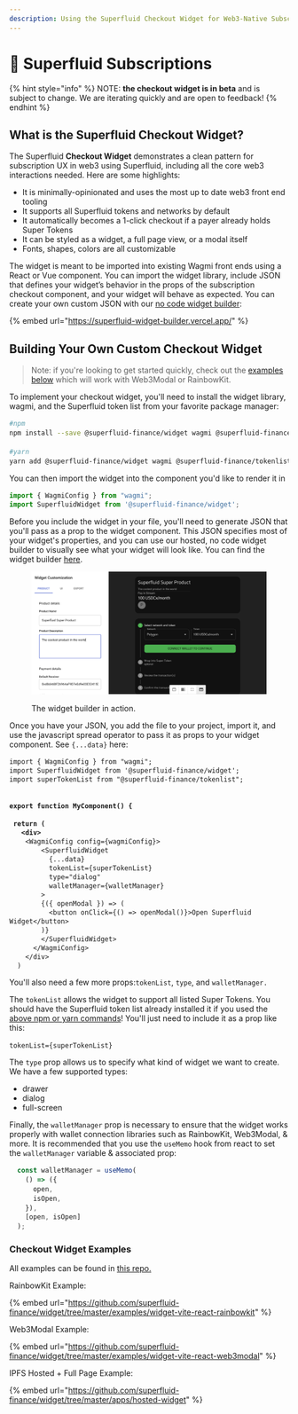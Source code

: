 ```yaml
---
description: Using the Superfluid Checkout Widget for Web3-Native Subscriptions
---
```


# 🧾 Superfluid Subscriptions

{% hint style="info" %}
NOTE: **the checkout widget is in beta** and is subject to change. We are iterating quickly and are open to feedback!
{% endhint %}

## What is the Superfluid Checkout Widget?

The Superfluid **Checkout Widget** demonstrates a clean pattern for subscription UX in web3 using Superfluid, including all the core web3 interactions needed. Here are some highlights:

* It is minimally-opinionated and uses the most up to date web3 front end tooling
* It supports all Superfluid tokens and networks by default
* It automatically becomes a 1-click checkout if a payer already holds Super Tokens
* It can be styled as a widget, a full page view, or a modal itself
* Fonts, shapes, colors are all customizable

The widget is meant to be imported into existing Wagmi front ends using a React or Vue component. You can import the widget library, include JSON that defines your widget’s behavior in the props of the subscription checkout component, and your widget will behave as expected. You can create your own custom JSON with our [no code widget builder](https://superfluid-widget-builder.vercel.app/):

{% embed url="https://superfluid-widget-builder.vercel.app/" %}

## Building Your Own Custom Checkout Widget

> Note: if you're looking to get started quickly, check out the [examples below](superfluid-subscriptions.md#checkout-widget-examples) which will work with Web3Modal or RainbowKit.

To implement your checkout widget, you'll need to install the widget library, wagmi, and the Superfluid token list from your favorite package manager:

```bash
#npm
npm install --save @superfluid-finance/widget wagmi @superfluid-finance/tokenlist

#yarn
yarn add @superfluid-finance/widget wagmi @superfluid-finance/tokenlist
```

You can then import the widget into the component you'd like to render it in

```javascript
import { WagmiConfig } from "wagmi";
import SuperfluidWidget from '@superfluid-finance/widget';
```

Before you include the widget in your file, you'll need to generate JSON that you'll pass as a prop to the widget component. This JSON specifies most of your widget's properties, and you can use our hosted, no code widget builder to visually see what your widget will look like. You can find the widget builder [here](https://superfluid-widget-builder.vercel.app/).

<figure><img src="../.gitbook/assets/Recording 2023-05-31 at 10.21.31.gif" alt=""><figcaption><p>The widget builder in action.</p></figcaption></figure>

Once you have your JSON, you add the file to your project, import it, and use the javascript spread operator to pass it as props to your widget component. See `{...data}` here:

<pre class="language-jsx"><code class="lang-jsx">import { WagmiConfig } from "wagmi";
import SuperfluidWidget from '@superfluid-finance/widget';
import superTokenList from "@superfluid-finance/tokenlist";

<strong>
</strong><strong>export function MyComponent() {
</strong><strong>
</strong><strong> return (
</strong><strong>   &#x3C;div>
</strong>    &#x3C;WagmiConfig config={wagmiConfig}>
        &#x3C;SuperfluidWidget
          {...data}
          tokenList={superTokenList}
          type="dialog"
          walletManager={walletManager}
        >
        {({ openModal }) => (
          &#x3C;button onClick={() => openModal()}>Open Superfluid Widget&#x3C;/button>
        )}
        &#x3C;/SuperfluidWidget>
      &#x3C;/WagmiConfig>
    &#x3C;/div>
  )
</code></pre>

You'll also need a few more props:`tokenList`, `type`, and `walletManager.`

The `tokenList` allows the widget to support all listed Super Tokens. You should have the Superfluid token list already installed it if you used the [above npm or yarn commands](superfluid-subscriptions.md#building-your-widget)! You'll just need to include it as a prop like this:&#x20;

`tokenList={superTokenList}`

The `type` prop allows us to specify what kind of widget we want to create. We have a few supported types:

* drawer
* dialog
* full-screen

Finally, the `walletManager` prop is necessary to ensure that the widget works properly with wallet connection libraries such as RainbowKit, Web3Modal, & more. It is recommended that you use the `useMemo` hook from react to set the `walletManager` variable & associated prop:

```jsx
  const walletManager = useMemo(
    () => ({
      open,
      isOpen,
    }),
    [open, isOpen]
  );
```

### Checkout Widget Examples

All examples can be found in [this repo.](https://github.com/superfluid-finance/widget)

RainbowKit Example:&#x20;

{% embed url="https://github.com/superfluid-finance/widget/tree/master/examples/widget-vite-react-rainbowkit" %}

Web3Modal Example:

{% embed url="https://github.com/superfluid-finance/widget/tree/master/examples/widget-vite-react-web3modal" %}

IPFS Hosted + Full Page Example:

{% embed url="https://github.com/superfluid-finance/widget/tree/master/apps/hosted-widget" %}
